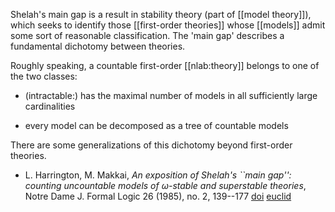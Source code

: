 Shelah's main gap is a result in stability theory (part of [[model theory]]), which seeks to identify those [[first-order theories]] whose [[models]] admit some sort of reasonable classification. The 'main gap' describes a fundamental dichotomy between theories. 

Roughly speaking, a countable first-order [[nlab:theory]] belongs to one of the two classes:

* (intractable:) has the maximal number of models in all
sufficiently large cardinalities 

* every model can be decomposed as a tree of countable models

There are some generalizations of this dichotomy beyond first-order theories.

* L. Harrington, M. Makkai, _An exposition of Shelah's ``main gap'': counting uncountable models of &#969;-stable and superstable theories_, Notre Dame J. Formal Logic 26 (1985), no. 2, 139--177 [doi](http://dx.doi.org/10.1305/ndjfl/1093870822) [euclid](http://projecteuclid.org/euclid.ndjfl/1093870822)